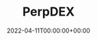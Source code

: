 ---
title: "PerpDEX"
description: "PerpDEX is a perpetual future DEX protocol which improves three
important features; Liquidation Free Funding (LFF), Two-Stage Price 
Limit (TSPL) and finally, offers decentralization by making the liquidator 
permissionless and removing the centralized part that existed in traditional 
protocols."
date: 2022-04-11T00:00:00+00:00
draft: false
# featured_image: /images/astronomy-g923ce618f_1920.jpg
images:
  - /images/perpdex_logo.png
---
